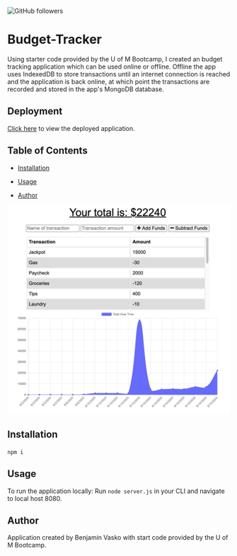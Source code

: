 ![GitHub followers](https://img.shields.io/github/followers/30?label=Follow&style=social) 

# Budget-Tracker

Using starter code provided by the U of M Bootcamp, I created an budget tracking application which can be used online or offline. Offline the app uses IndexedDB to store transactions until an internet connection is reached and the application is back online, at which point the transactions are recorded and stored in the app's MongoDB database.

## Deployment

[Click here](https://budget-tracker-33.herokuapp.com/) to view the deployed application.                

## Table of Contents
                

- [Installation](#installation)

- [Usage](#usage)

- [Author](#author)
                    
![1](/public/images/home.png)

## Installation

`npm i`
        

## Usage

To run the application locally:
Run `node server.js` in your CLI and navigate to local host 8080.

## Author

Application created by Benjamin Vasko with start code provided by the U of M Bootcamp.
